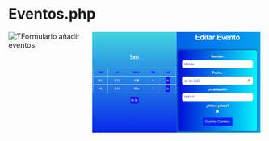 ﻿# Eventos.php

<div style="display: flex;">
  <img src="https://github.com/Angel142330/Eventos.php/blob/main/img/Form_a%C3%B1adir.png?raw=true" alt="TFormulario añadir eventos" style="width: 33%;">
  <img src="https://github.com/Angel142330/Eventos.php/blob/main/img/Mostrar_eventos.png?raw=true" alt="Mostrar eventos" style="width: 33%; height: 200px;">
   <img src="https://github.com/Angel142330/Eventos.php/blob/main/img/Editar_eventos.png?raw=true" alt="Editar eventos" style="width: 33%;">
</div>
